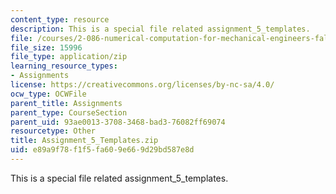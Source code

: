 ```yaml
---
content_type: resource
description: This is a special file related assignment_5_templates.
file: /courses/2-086-numerical-computation-for-mechanical-engineers-fall-2014/e89a9f78f1f5fa609e669d29bd587e8d_Assignment_5_Templates.zip
file_size: 15996
file_type: application/zip
learning_resource_types:
- Assignments
license: https://creativecommons.org/licenses/by-nc-sa/4.0/
ocw_type: OCWFile
parent_title: Assignments
parent_type: CourseSection
parent_uid: 93ae0013-3708-3468-bad3-76082ff69074
resourcetype: Other
title: Assignment_5_Templates.zip
uid: e89a9f78-f1f5-fa60-9e66-9d29bd587e8d
---
```

This is a special file related assignment_5_templates.